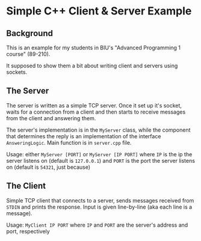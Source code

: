 # Simple C++ Client & Server Example
## Background
This is an example for my students in BIU's "Advanced Programming 1 course" (89-210).

It supposed to show them a bit about writing client and servers using sockets.

## The Server
The server is written as a simple TCP server.
Once it set up it's socket, waits for a connection from a client and then starts to receive messages from the client and answering them.

The server's implementation is in the `MyServer` class, while the component that determines the reply is an implementation of the interface `AnsweringLogic`.
Main function is in `server.cpp` file.

Usage: either `MyServer [PORT]` or `MyServer [IP PORT]` where `IP` is the ip the server listens on (default is `127.0.0.1`) and `PORT` is the port the server listens on (default is `54321`, just because)

## The Client
Simple TCP client that connects to a server, sends messages received from `STDIN` and prints the response.
Input is given line-by-line (aka each line is a message).

Usage: `MyClient IP PORT` where `IP` and `PORT` are the server's address and port, respectively